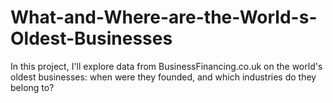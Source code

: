 # What-and-Where-are-the-World-s-Oldest-Businesses
In this project, I'll explore data from BusinessFinancing.co.uk on the world's oldest businesses: when were they founded, and which industries do they belong to?
